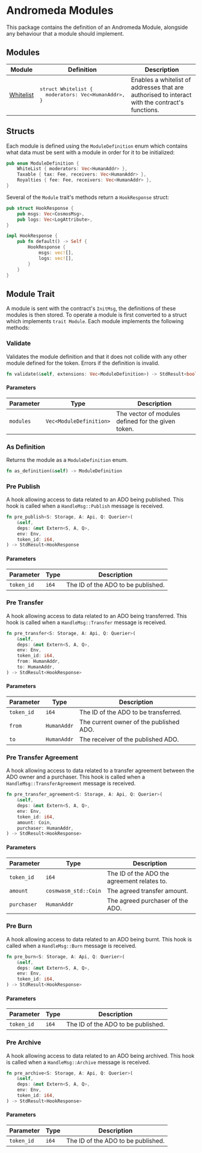 # Andromeda Modules

This package contains the definition of an Andromeda Module, alongside any behaviour that a module should implement.

## Modules

<table>
  <thead>
    <th>Module</th>
    <th>Definition</th>
    <th>Description</th>
  </thead>
  <tbody>
    <tr>
      <td><a href="https://github.com/andromedaprotocol/andromeda-contracts/blob/extensions/packages/andromeda_modules/src/whitelist.rs" target="_blank">Whitelist</a></td>
      <td>
        <pre>struct Whitelist {
  moderators: Vec&lt;HumanAddr&gt;,
}</pre>
      </td>
      <td>Enables a whitelist of addresses that are authorised to interact with the contract's functions.</td>
    </tr>
  </tbody>
</table>

## Structs
Each module is defined using the `ModuleDefinition` enum which contains what data must be sent with a module in order for it to be initialized:

```rust
pub enum ModuleDefinition {
    WhiteList { moderators: Vec<HumanAddr> },
    Taxable { tax: Fee, receivers: Vec<HumanAddr> },
    Royalties { fee: Fee, receivers: Vec<HumanAddr> },
}
```

Several of the `Module` trait's methods return a `HookResponse` struct:

```rust
pub struct HookResponse {
    pub msgs: Vec<CosmosMsg>,
    pub logs: Vec<LogAttribute>,
}

impl HookResponse {
    pub fn default() -> Self {
        HookResponse {
            msgs: vec![],
            logs: vec![],
        }
    }
}
```

## Module Trait
A module is sent with the contract's `InitMsg`, the definitions of these modules is then stored. To operate a module is first converted to a struct which implements `trait Module`. Each module implements the following methods:
<br />

### Validate
Validates the module definition and that it does not collide with any other module defined for the token. Errors if the definition is invalid.

```rust
fn validate(&self, extensions: Vec<ModuleDefinition>) -> StdResult<bool>;
```


#### Parameters

| Parameter      | Type | Description |
| ----------- | ----------- | ----------- |
| `modules`      |   `Vec<ModuleDefinition>` | The vector of modules defined for the given token. |

### As Definition
Returns the module as a `ModuleDefinition` enum.

```rust
fn as_definition(&self) -> ModuleDefinition
```

### Pre Publish

A hook allowing access to data related to an ADO being published. This hook is called when a `HandleMsg::Publish` message is received.
```rust
fn pre_publish<S: Storage, A: Api, Q: Querier>(
    &self,
    deps: &mut Extern<S, A, Q>,
    env: Env,
    token_id: i64,
) -> StdResult<HookResponse
```

#### Parameters

| Parameter      | Type | Description |
| ----------- | ----------- | ----------- |
| `token_id`      |   `i64` | The ID of the ADO to be published. |

### Pre Transfer
A hook allowing access to data related to an ADO being transferred. This hook is called when a `HandleMsg::Transfer` message is received.

```rust
fn pre_transfer<S: Storage, A: Api, Q: Querier>(
    &self,
    deps: &mut Extern<S, A, Q>,
    env: Env,
    token_id: i64,
    from: HumanAddr,
    to: HumanAddr,
) -> StdResult<HookResponse>
```

#### Parameters

| Parameter      | Type | Description |
| ----------- | ----------- | ----------- |
| `token_id`      |   `i64` | The ID of the ADO to be transferred. |
| `from`      |   `HumanAddr` | The current owner of the published ADO. |
| `to`      |   `HumanAddr` | The receiver of the published ADO. |

### Pre Transfer Agreement
A hook allowing access to data related to a transfer agreement between the ADO owner and a purchaser. This hook is called when a `HandleMsg::TransferAgreement` message is received.

```rust
fn pre_transfer_agreement<S: Storage, A: Api, Q: Querier>(
    &self,
    deps: &mut Extern<S, A, Q>,
    env: Env,
    token_id: i64,
    amount: Coin,
    purchaser: HumanAddr,
) -> StdResult<HookResponse>
```

#### Parameters

| Parameter      | Type | Description |
| ----------- | ----------- | ----------- |
| `token_id`      |   `i64` | The ID of the ADO the agreement relates to. |
| `amount`      |   `cosmwasm_std::Coin` | The agreed transfer amount. |
| `purchaser`      |   `HumanAddr` | The agreed purchaser of the ADO. |

### Pre Burn

A hook allowing access to data related to an ADO being burnt. This hook is called when a `HandleMsg::Burn` message is received.
```rust
fn pre_burn<S: Storage, A: Api, Q: Querier>(
    &self,
    deps: &mut Extern<S, A, Q>,
    env: Env,
    token_id: i64,
) -> StdResult<HookResponse>
```

#### Parameters

| Parameter      | Type | Description |
| ----------- | ----------- | ----------- |
| `token_id`      |   `i64` | The ID of the ADO to be published. |

### Pre Archive

A hook allowing access to data related to an ADO being archived. This hook is called when a `HandleMsg::Archive` message is received.
```rust
fn pre_archive<S: Storage, A: Api, Q: Querier>(
    &self,
    deps: &mut Extern<S, A, Q>,
    env: Env,
    token_id: i64,
) -> StdResult<HookResponse>
```

#### Parameters

| Parameter      | Type | Description |
| ----------- | ----------- | ----------- |
| `token_id`      |   `i64` | The ID of the ADO to be published. |

